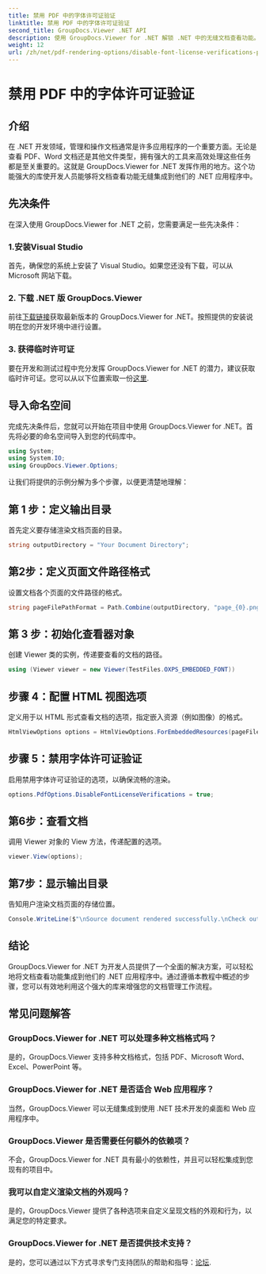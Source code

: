 ```yaml
---
title: 禁用 PDF 中的字体许可证验证
linktitle: 禁用 PDF 中的字体许可证验证
second_title: GroupDocs.Viewer .NET API
description: 使用 GroupDocs.Viewer for .NET 解锁 .NET 中的无缝文档查看功能。以最小的依赖性轻松集成和自定义文档渲染。
weight: 12
url: /zh/net/pdf-rendering-options/disable-font-license-verifications-pdf/
---
```


# 禁用 PDF 中的字体许可证验证

## 介绍
在 .NET 开发领域，管理和操作文档通常是许多应用程序的一个重要方面。无论是查看 PDF、Word 文档还是其他文件类型，拥有强大的工具来高效处理这些任务都是至关重要的。这就是 GroupDocs.Viewer for .NET 发挥作用的地方。这个功能强大的库使开发人员能够将文档查看功能无缝集成到他们的 .NET 应用程序中。
## 先决条件
在深入使用 GroupDocs.Viewer for .NET 之前，您需要满足一些先决条件：
### 1.安装Visual Studio
首先，确保您的系统上安装了 Visual Studio。如果您还没有下载，可以从 Microsoft 网站下载。
### 2. 下载 .NET 版 GroupDocs.Viewer
前往[下载链接](https://releases.groupdocs.com/viewer/net/)获取最新版本的 GroupDocs.Viewer for .NET。按照提供的安装说明在您的开发环境中进行设置。
### 3. 获得临时许可证
要在开发和测试过程中充分发挥 GroupDocs.Viewer for .NET 的潜力，建议获取临时许可证。您可以从以下位置索取一份[这里](https://purchase.groupdocs.com/temporary-license/).

## 导入命名空间
完成先决条件后，您就可以开始在项目中使用 GroupDocs.Viewer for .NET。首先将必要的命名空间导入到您的代码库中。
```csharp
using System;
using System.IO;
using GroupDocs.Viewer.Options;
```

让我们将提供的示例分解为多个步骤，以便更清楚地理解：
## 第 1 步：定义输出目录
首先定义要存储渲染文档页面的目录。
```csharp
string outputDirectory = "Your Document Directory";
```
## 第2步：定义页面文件路径格式
设置文档各个页面的文件路径的格式。
```csharp
string pageFilePathFormat = Path.Combine(outputDirectory, "page_{0}.png");
```
## 第 3 步：初始化查看器对象
创建 Viewer 类的实例，传递要查看的文档的路径。
```csharp
using (Viewer viewer = new Viewer(TestFiles.OXPS_EMBEDDED_FONT))
```
## 步骤 4：配置 HTML 视图选项
定义用于以 HTML 形式查看文档的选项，指定嵌入资源（例如图像）的格式。
```csharp
HtmlViewOptions options = HtmlViewOptions.ForEmbeddedResources(pageFilePathFormat);
```
## 步骤 5：禁用字体许可证验证
启用禁用字体许可证验证的选项，以确保流畅的渲染。
```csharp
options.PdfOptions.DisableFontLicenseVerifications = true;
```
## 第6步：查看文档
调用 Viewer 对象的 View 方法，传递配置的选项。
```csharp
viewer.View(options);
```
## 第7步：显示输出目录
告知用户渲染文档页面的存储位置。
```csharp
Console.WriteLine($"\nSource document rendered successfully.\nCheck output in {outputDirectory}.");
```

## 结论
GroupDocs.Viewer for .NET 为开发人员提供了一个全面的解决方案，可以轻松地将文档查看功能集成到他们的 .NET 应用程序中。通过遵循本教程中概述的步骤，您可以有效地利用这个强大的库来增强您的文档管理工作流程。
## 常见问题解答
### GroupDocs.Viewer for .NET 可以处理多种文档格式吗？
是的，GroupDocs.Viewer 支持多种文档格式，包括 PDF、Microsoft Word、Excel、PowerPoint 等。
### GroupDocs.Viewer for .NET 是否适合 Web 应用程序？
当然，GroupDocs.Viewer 可以无缝集成到使用 .NET 技术开发的桌面和 Web 应用程序中。
### GroupDocs.Viewer 是否需要任何额外的依赖项？
不会，GroupDocs.Viewer for .NET 具有最小的依赖性，并且可以轻松集成到您现有的项目中。
### 我可以自定义渲染文档的外观吗？
是的，GroupDocs.Viewer 提供了各种选项来自定义呈现文档的外观和行为，以满足您的特定要求。
### GroupDocs.Viewer for .NET 是否提供技术支持？
是的，您可以通过以下方式寻求专门支持团队的帮助和指导：[论坛](https://forum.groupdocs.com/c/viewer/9).
